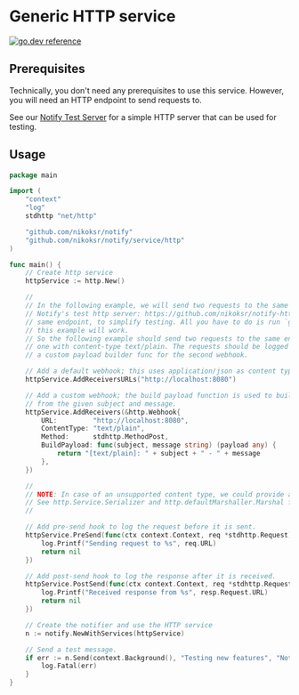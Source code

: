 # Generic HTTP service

[![go.dev reference](https://img.shields.io/badge/go.dev-reference-007d9c?logo=go&logoColor=white&style=flat)](https://pkg.go.dev/github.com/nikoksr/notify/service/http)

## Prerequisites

Technically, you don't need any prerequisites to use this service. However, you will need an HTTP endpoint to send requests to.

See our [Notify Test Server](https://github.com/nikoksr/notify-http-test) for a simple HTTP server that can be used for testing.

## Usage

```go
package main

import (
	"context"
	"log"
	stdhttp "net/http"

	"github.com/nikoksr/notify"
	"github.com/nikoksr/notify/service/http"
)

func main() {
	// Create http service
	httpService := http.New()

	//
	// In the following example, we will send two requests to the same HTTP endpoint. This is meant to be used with
	// Notify's test http server: https://github.com/nikoksr/notify-http-test. It supports multiple content-types on the
	// same endpoint, to simplify testing. All you have to do is run `go run main.go` in the test server's directory and
	// this example will work.
	// So the following example should send two requests to the same endpoint, one with content-type application/json and
	// one with content-type text/plain. The requests should be logged differently by the test server since we provide
	// a custom payload builder func for the second webhook.

	// Add a default webhook; this uses application/json as content type and POST as request method.
	httpService.AddReceiversURLs("http://localhost:8080")

	// Add a custom webhook; the build payload function is used to build the payload that will be sent to the receiver
	// from the given subject and message.
	httpService.AddReceivers(&http.Webhook{
		URL:         "http://localhost:8080",
		ContentType: "text/plain",
		Method:      stdhttp.MethodPost,
		BuildPayload: func(subject, message string) (payload any) {
			return "[text/plain]: " + subject + " - " + message
		},
	})

	//
	// NOTE: In case of an unsupported content type, we could provide a custom marshaller here.
	// See http.Service.Serializer and http.defaultMarshaller.Marshal for details.
	//

	// Add pre-send hook to log the request before it is sent.
	httpService.PreSend(func(ctx context.Context, req *stdhttp.Request) error {
		log.Printf("Sending request to %s", req.URL)
		return nil
	})

	// Add post-send hook to log the response after it is received.
	httpService.PostSend(func(ctx context.Context, req *stdhttp.Request, resp *stdhttp.Response) error {
		log.Printf("Received response from %s", resp.Request.URL)
		return nil
	})

	// Create the notifier and use the HTTP service
	n := notify.NewWithServices(httpService)

	// Send a test message.
	if err := n.Send(context.Background(), "Testing new features", "Notify's HTTP service is here."); err != nil {
		log.Fatal(err)
	}
}

```
